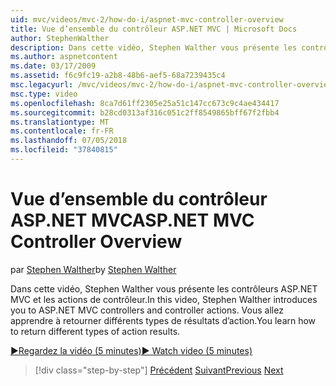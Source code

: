 ```yaml
---
uid: mvc/videos/mvc-2/how-do-i/aspnet-mvc-controller-overview
title: Vue d’ensemble du contrôleur ASP.NET MVC | Microsoft Docs
author: StephenWalther
description: Dans cette vidéo, Stephen Walther vous présente les contrôleurs ASP.NET MVC et les actions de contrôleur. Vous allez apprendre à retourner différents types de résultats d’action.
ms.author: aspnetcontent
ms.date: 03/17/2009
ms.assetid: f6c9fc19-a2b8-48b6-aef5-68a7239435c4
msc.legacyurl: /mvc/videos/mvc-2/how-do-i/aspnet-mvc-controller-overview
msc.type: video
ms.openlocfilehash: 8ca7d61ff2305e25a51c147cc673c9c4ae434417
ms.sourcegitcommit: b28cd0313af316c051c2ff8549865bff67f2fbb4
ms.translationtype: MT
ms.contentlocale: fr-FR
ms.lasthandoff: 07/05/2018
ms.locfileid: "37840815"
---
```

<a name="aspnet-mvc-controller-overview"></a><span data-ttu-id="7f616-104">Vue d’ensemble du contrôleur ASP.NET MVC</span><span class="sxs-lookup"><span data-stu-id="7f616-104">ASP.NET MVC Controller Overview</span></span>
====================
<span data-ttu-id="7f616-105">par [Stephen Walther](https://github.com/StephenWalther)</span><span class="sxs-lookup"><span data-stu-id="7f616-105">by [Stephen Walther](https://github.com/StephenWalther)</span></span>

<span data-ttu-id="7f616-106">Dans cette vidéo, Stephen Walther vous présente les contrôleurs ASP.NET MVC et les actions de contrôleur.</span><span class="sxs-lookup"><span data-stu-id="7f616-106">In this video, Stephen Walther introduces you to ASP.NET MVC controllers and controller actions.</span></span> <span data-ttu-id="7f616-107">Vous allez apprendre à retourner différents types de résultats d’action.</span><span class="sxs-lookup"><span data-stu-id="7f616-107">You learn how to return different types of action results.</span></span>

[<span data-ttu-id="7f616-108">&#9654;Regardez la vidéo (5 minutes)</span><span class="sxs-lookup"><span data-stu-id="7f616-108">&#9654; Watch video (5 minutes)</span></span>](https://channel9.msdn.com/Blogs/ASP-NET-Site-Videos/aspnet-mvc-controller-overview)

> [!div class="step-by-step"]
> <span data-ttu-id="7f616-109">[Précédent](understanding-models-views-and-controllers.md)
> [Suivant](understanding-controllers-controller-actions-and-action-results.md)</span><span class="sxs-lookup"><span data-stu-id="7f616-109">[Previous](understanding-models-views-and-controllers.md)
[Next](understanding-controllers-controller-actions-and-action-results.md)</span></span>

